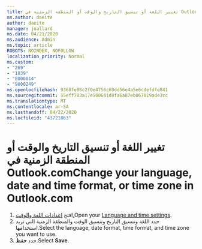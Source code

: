 ```yaml
---
title: تغيير اللغة أو تنسيق التاريخ والوقت أو المنطقة الزمنية في Outlook.com
ms.author: daeite
author: daeite
manager: joallard
ms.date: 04/21/2020
ms.audience: Admin
ms.topic: article
ROBOTS: NOINDEX, NOFOLLOW
localization_priority: Normal
ms.custom:
- "269"
- "1839"
- "8000014"
- "9000249"
ms.openlocfilehash: 9368fe86c2f0e4756c69dd56e4a5e6cdefdfe841
ms.sourcegitcommit: 55eff703a17e500681d8fa6a87eb067019ade3cc
ms.translationtype: MT
ms.contentlocale: ar-SA
ms.lasthandoff: 04/22/2020
ms.locfileid: "43721863"
---
```

# <a name="change-your-language-date-and-time-format-or-time-zone-in-outlookcom"></a><span data-ttu-id="76969-102">تغيير اللغة أو تنسيق التاريخ والوقت أو المنطقة الزمنية في Outlook.com</span><span class="sxs-lookup"><span data-stu-id="76969-102">Change your language, date and time format, or time zone in Outlook.com</span></span>

1. <span data-ttu-id="76969-103">افتح [إعدادات اللغة والوقت.](https://go.microsoft.com/fwlink/?linkid=2085505)</span><span class="sxs-lookup"><span data-stu-id="76969-103">Open your [Language and time settings](https://go.microsoft.com/fwlink/?linkid=2085505).</span></span>
1. <span data-ttu-id="76969-104">حدد اللغة وتنسيق التاريخ وتنسيق الوقت والمنطقة الزمنية التي تريد استخدامها.</span><span class="sxs-lookup"><span data-stu-id="76969-104">Select the language, date format, time format, and time zone you want to use.</span></span>
1. <span data-ttu-id="76969-105">حدد **حفظ**.</span><span class="sxs-lookup"><span data-stu-id="76969-105">Select **Save**.</span></span>